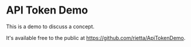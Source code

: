 # API Token Demo

This is a demo to discuss a concept.

It's available free to the public at https://github.com/rietta/ApiTokenDemo.


